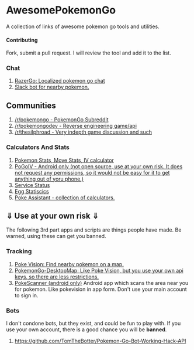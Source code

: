 # AwesomePokemonGo
A collection of links of awesome pokemon go tools and utilities.

#### Contributing
Fork, submit a pull request. I will review the tool and add it to the list.

### Chat
1. [RazerGo: Localized pokemon go chat](https://go.razerzone.com/)
2. [Slack bot for nearby pokemon.](https://github.com/timwah/pokeslack)

## Communities
1. [/r/pokemongo -  PokemonGo Subreddit](https://www.reddit.com/r/pokemongo/)
2. [/r/pokemongodev - Reverse engineering game/api](https://www.reddit.com/r/pokemongodev)
3. [/r/thesilphroad - Very indepth game discussion and such](https://www.reddit.com/r/thesilphroad)

### Calculators And Stats
1. [Pokemon Stats, Move Stats, IV calculator](https://thesilphroad.com/research)
2. [PoGoIV - Android only (not open source, use at your own risk. It does not request any permissions, so it would not be easy for it to get anything out of yoru phone.)](https://www.reddit.com/r/TheSilphRoad/comments/4trry4/android_iv_calculator_app_pogoiv/?st=ir5eu176&sh=bc2e7d71)
3. [Service Status](http://www.mmoserverstatus.com/pokemon_go)
4. [Egg Statiscics](https://app.cmmcd.com/#/)
5. [Poke Assistant - collection of calculators.](https://pokeassistant.com/)
## ⇓ Use at your own risk ⇓
The following 3rd part apps and scripts are things people have made. Be warned, using these can get you banned.

### Tracking
1. [Poke Vision: Find nearby pokemon on a map.](https://pokevision.com/)
2. [PokemonGo-DesktopMap: Like Poke Vision, but you use your own api keys, so there are less restrictions.](https://github.com/mchristopher/PokemonGo-DesktopMap)
3. [PokeScanner (android only)](https://github.com/BrianEstrada/PokeScanner) Android app which scans the area near you for pokemon. Like pokevision in app form. Don't use your main account to sign in.

### Bots
I don't condone bots, but they exist, and could be fun to play with. If you use your own account, there is a good chance you will be **banned**.

1. https://github.com/TomTheBotter/Pokemon-Go-Bot-Working-Hack-API
